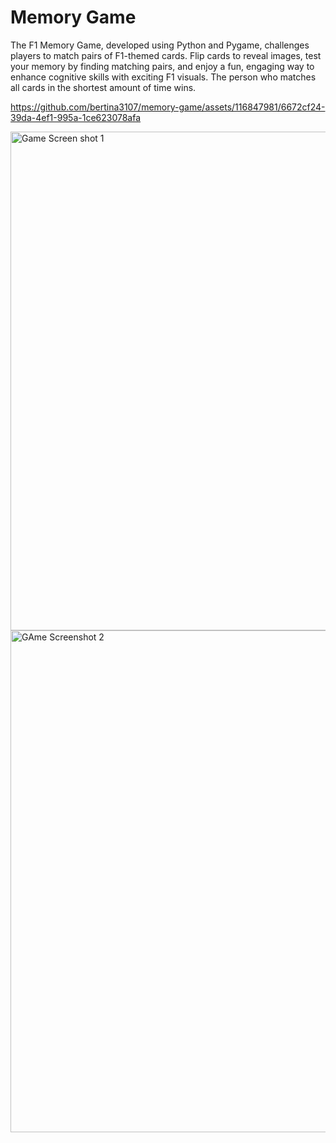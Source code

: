 # Memory Game
The F1 Memory Game, developed using Python and Pygame, challenges players to match pairs of F1-themed cards. Flip cards to reveal images, test your memory by finding matching pairs, and enjoy a fun, engaging way to enhance cognitive skills with exciting F1 visuals. The person who matches all cards in the shortest amount of time wins.

https://github.com/bertina3107/memory-game/assets/116847981/6672cf24-39da-4ef1-995a-1ce623078afa

<img width="798" alt="Game Screen shot 1" src="https://github.com/bertina3107/memory-game/assets/116847981/944079ca-fca3-4de8-b675-0f6488542f82">
<img width="803" alt="GAme Screenshot 2" src="https://github.com/bertina3107/memory-game/assets/116847981/a8ebe7f0-77cc-4ff4-b250-8484c8907377">
